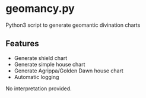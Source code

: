 # geomancy.py
Python3 script to generate geomantic divination charts

## Features
* Generate shield chart
* Generate simple house chart
* Generate Agrippa/Golden Dawn house chart
* Automatic logging

No interpretation provided.

